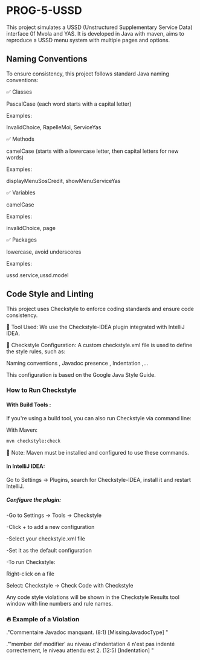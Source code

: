 # PROG-5-USSD
This project simulates a USSD (Unstructured Supplementary Service Data) interface 0f Mvola and YAS.
It is developed in Java with maven, aims to reproduce a USSD menu system with multiple pages and options.

## Naming Conventions
To ensure consistency, this project follows standard Java naming conventions:

✅ Classes

PascalCase (each word starts with a capital letter)

Examples:

InvalidChoice, RapelleMoi, ServiceYas

✅ Methods

camelCase (starts with a lowercase letter, then capital letters for new words)

Examples:

displayMenuSosCredit, showMenuServiceYas

✅ Variables

camelCase

Examples:

invalidChoice, page

✅ Packages

lowercase, avoid underscores

Examples:

ussd.service,ussd.model

## Code Style and Linting
This project uses Checkstyle to enforce coding standards and ensure code consistency.

🔧 Tool Used: We use the Checkstyle-IDEA plugin integrated with IntelliJ IDEA.

📄 Checkstyle Configuration: A custom checkstyle.xml file is used to define the style rules, such as:

Naming conventions , Javadoc presence , Indentation ,...

This configuration is based on the Google Java Style Guide.

### How to Run Checkstyle
#### With Build Tools :

If you're using a build tool, you can also run Checkstyle via command line:

With Maven:

```bash
mvn checkstyle:check
```

📝 Note: Maven  must be installed and configured to use these commands.

#### In IntelliJ IDEA:
Go to Settings → Plugins, search for Checkstyle-IDEA, install it and restart IntelliJ.

##### Configure the plugin:

-Go to Settings → Tools → Checkstyle

-Click + to add a new configuration

-Select your checkstyle.xml file

-Set it as the default configuration

-To run Checkstyle:

Right-click on a file

Select: Checkstyle → Check Code with Checkstyle

Any code style violations will be shown in the Checkstyle Results tool window with line numbers and rule names.

### 🔥 Example of a Violation
 ."Commentaire Javadoc manquant. (8:1) [MissingJavadocType] <Google Checks>"
 
 ."'member def modifier' au niveau d'indentation 4 n'est pas indenté correctement, le niveau attendu est 2. (12:5) [Indentation] <Google Checks>"
